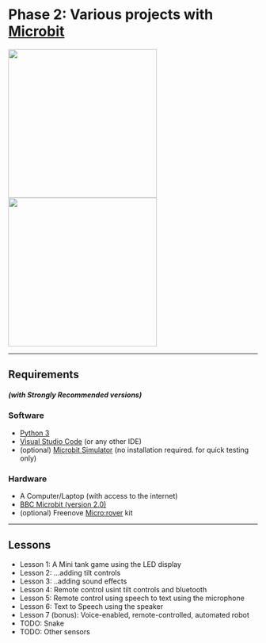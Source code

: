 # Phase 2: Various projects with [Microbit](https://microbit-micropython.readthedocs.io/en/v1.0.1/) 

<img src="https://static.electronicsweekly.com/wp-content/uploads/2020/10/14095503/microbit-v2.jpg" width="300">


<img src="https://images-na.ssl-images-amazon.com/images/I/71iVCCZmlRL._SX522_.jpg" width="300">

---
## Requirements 
##### (with Strongly Recommended versions)
### Software
* [Python 3](https://www.python.org/download/releases/3.0/) 
* [Visual Studio Code](https://code.visualstudio.com/) (or any other IDE)
* (optional) [Microbit Simulator](https://create.withcode.uk/) (no installation required. for quick testing only)
### Hardware
* A Computer/Laptop (with access to the internet)
* [BBC Microbit (version 2.0)](https://www.amazon.co.uk/BBC-micro-Pocket-Sized-Programmable-Computer/dp/B08TR1QMR1/ref=sr_1_4?dchild=1&keywords=microbit+v2&qid=1615166120&sr=8-4)
* (optional) Freenove [Micro:rover](https://www.amazon.co.uk/Freenove-Micro-include-Tutorial-microbit/dp/B07QV5VS5W) kit
--- 
## Lessons
* Lesson 1: A Mini tank game using the LED display
* Lesson 2: ...adding tilt controls
* Lesson 3: ..adding sound effects
* Lesson 4: Remote control usint tilt controls and bluetooth
* Lesson 5: Remote control using speech to text using the microphone
* Lesson 6: Text to Speech using the speaker
* Lesson 7 (bonus): Voice-enabled, remote-controlled, automated robot
* TODO: Snake
* TODO: Other sensors